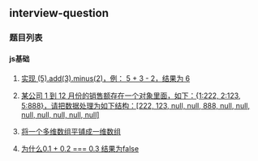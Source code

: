 ## interview-question

### 题目列表

#### js基础

1. [实现 (5).add(3).minus(2)，例： 5 + 3 - 2，结果为 6](https://github.com/lxinr/interview-question/issues/1)

2. [某公司 1 到 12 月份的销售额存在一个对象里面，如下：{1:222, 2:123, 5:888}，请把数据处理为如下结构：[222, 123, null, null, 888, null, null, null, null, null, null, null]](https://github.com/lxinr/interview-question/issues/2)

3. [将一个多维数组平铺成一维数组](https://github.com/lxinr/interview-question/issues/3)

4. [为什么0.1 + 0.2 === 0.3 结果为false](https://github.com/lxinr/interview-question/issues/4)
